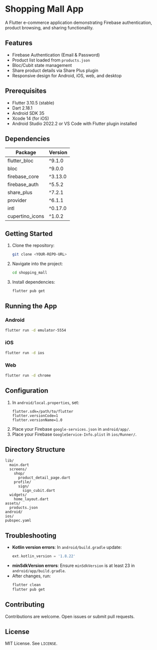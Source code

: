 # Shopping Mall App

A Flutter e-commerce application demonstrating Firebase authentication, product browsing, and sharing functionality.

## Features

- Firebase Authentication (Email & Password)
- Product list loaded from `products.json`
- Bloc/Cubit state management
- Share product details via Share Plus plugin
- Responsive design for Android, iOS, web, and desktop

## Prerequisites

- Flutter 3.10.5 (stable)
- Dart 2.18.1
- Android SDK 35
- Xcode 14 (for iOS)
- Android Studio 2022.2 or VS Code with Flutter plugin installed

## Dependencies

| Package         | Version  |
|-----------------|----------|
| flutter_bloc    | ^9.1.0   |
| bloc            | ^9.0.0   |
| firebase_core   | ^3.13.0  |
| firebase_auth   | ^5.5.2   |
| share_plus      | ^7.2.1   |
| provider        | ^6.1.1   |
| intl            | ^0.17.0  |
| cupertino_icons | ^1.0.2   |

## Getting Started

1. Clone the repository:
   ```bash
   git clone <YOUR-REPO-URL>
   ```
2. Navigate into the project:
   ```bash
   cd shopping_mall
   ```
3. Install dependencies:
   ```bash
   flutter pub get
   ```

## Running the App

### Android
```bash
flutter run -d emulator-5554
```

### iOS
```bash
flutter run -d ios
```

### Web
```bash
flutter run -d chrome
```

## Configuration

1. In `android/local.properties`, set:
   ```
   flutter.sdk=/path/to/flutter
   flutter.versionCode=1
   flutter.versionName=1.0
   ```
2. Place your Firebase `google-services.json` in `android/app/`.
3. Place your Firebase `GoogleService-Info.plist` in `ios/Runner/`.

## Directory Structure

```
lib/
  main.dart
  screens/
    shop/
      product_detail_page.dart
    profile/
      sign/
        sign_cubit.dart
  widgets/
    home_layout.dart
assets/
  products.json
android/
ios/
pubspec.yaml
```

## Troubleshooting

- **Kotlin version errors**: In `android/build.gradle` update:
  ```gradle
  ext.kotlin_version = '1.8.22'
  ```
- **minSdkVersion errors**: Ensure `minSdkVersion` is at least 23 in `android/app/build.gradle`.
- After changes, run:
  ```bash
  flutter clean
  flutter pub get
  ```

## Contributing

Contributions are welcome. Open issues or submit pull requests.

## License

MIT License. See `LICENSE`.
